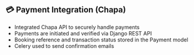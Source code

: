 ## 💳 Payment Integration (Chapa)

- Integrated Chapa API to securely handle payments
- Payments are initiated and verified via Django REST API
- Booking reference and transaction status stored in the Payment model
- Celery used to send confirmation emails
